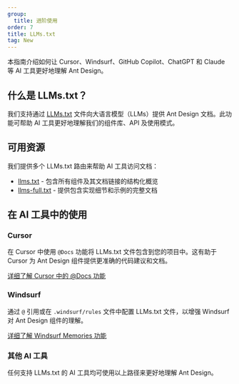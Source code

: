 ```yaml
---
group:
  title: 进阶使用
order: 7
title: LLMs.txt
tag: New
---
```


本指南介绍如何让 Cursor、Windsurf、GitHub Copilot、ChatGPT 和 Claude 等 AI 工具更好地理解 Ant Design。

## 什么是 LLMs.txt？

我们支持通过 [LLMs.txt](https://llmstxt.org/) 文件向大语言模型（LLMs）提供 Ant Design 文档。此功能可帮助 AI 工具更好地理解我们的组件库、API 及使用模式。

## 可用资源

我们提供多个 LLMs.txt 路由来帮助 AI 工具访问文档：

- [llms.txt](https://ant.design/llms.txt) - 包含所有组件及其文档链接的结构化概览
- [llms-full.txt](https://ant.design/llms-full.txt) - 提供包含实现细节和示例的完整文档

## 在 AI 工具中的使用

### Cursor

在 Cursor 中使用 `@Docs` 功能将 LLMs.txt 文件包含到您的项目中。这有助于 Cursor 为 Ant Design 组件提供更准确的代码建议和文档。

[详细了解 Cursor 中的 @Docs 功能](https://docs.cursor.com/zh/context/@-symbols/@-docs)

### Windsurf

通过 `@` 引用或在 `.windsurf/rules` 文件中配置 LLMs.txt 文件，以增强 Windsurf 对 Ant Design 组件的理解。

[详细了解 Windsurf Memories 功能](https://docs.windsurf.com/windsurf/cascade/memories)

### 其他 AI 工具

任何支持 LLMs.txt 的 AI 工具均可使用以上路径来更好地理解 Ant Design。
